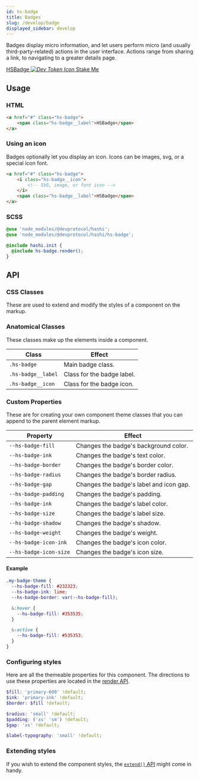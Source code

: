 ```yaml
---
id: hs-badge
title: Badges
slug: /develop/badge
displayed_sidebar: develop
---
```

Badges display micro information, and let users perform micro (and usually third-party-related) actions in the user
interface. Actions range from sharing a link, to navigating to a greater details page.

<div class="hs-component-preview">
  <a href="#" class="hs-badge">
    <span class="hs-badge__label">HSBadge</span>
  </a>
  <a href="#" class="hs-badge">
    <i class="hs-badge__icon">
      <img src="img/dev-token.png" alt="Dev Token Icon"/>
    </i>
    <span class="hs-badge__label">Stake Me</span>
  </a>
</div>

## Usage
### HTML
```html
<a href="#" class="hs-badge">
    <span class="hs-badge__label">HSBadge</span>
</a>
```

### Using an icon
Badges optionally let you display an icon. Icons can be images, svg, or a special icon font.
```html
<a href="#" class="hs-badge">
    <i class="hs-badge__icon">
        <!-- SVG, image, or font icon -->
    </i>
    <span class="hs-badge__label">HSBadge</span>
</a>
```

### SCSS
```scss
@use 'node_modules/@devprotocol/hashi';
@use 'node_modules/@devprotocol/hashi/hs-badge';

@include hashi.init {
  @include hs-badge.render();
}
```

## API
### CSS Classes
These are used to extend and modify the styles of a component on the markup.

### Anatomical Classes
These classes make up the elements inside a component.

| Class              | Effect                     |
|--------------------|----------------------------|
| `.hs-badge`        | Main badge class.          |
| `.hs-badge__label` | Class for the badge label. |
| `.hs-badge__icon`  | Class for the badge icon.  |

### Custom Properties
These are for creating your own component theme classes that you can append to the parent element markup.

| Property               | Effect                                  |
|------------------------|-----------------------------------------|
| `--hs-badge-fill`      | Changes the badge's background color.   |
| `--hs-badge-ink`       | Changes the badge's text color.         |
| `--hs-badge-border`    | Changes the badge's border color.       |
| `--hs-badge-radius`    | Changes the badge's border radius.      |
| `--hs-badge-gap`       | Changes the badge's label and icon gap. |
| `--hs-badge-padding`   | Changes the badge's padding.            |
| `--hs-badge-ink`       | Changes the badge's label color.        |
| `--hs-badge-size`      | Changes the badge's label size.         |
| `--hs-badge-shadow`    | Changes the badge's shadow.             |
| `--hs-badge-weight`    | Changes the badge's weight.             |
| `--hs-badge-icon-ink`  | Changes the badge's icon color.         |
| `--hs-badge-icon-size` | Changes the badge's icon size.          |

#### Example
```scss
.my-badge-theme {
  --hs-badge-fill: #232323;
  --hs-badge-ink: lime;
  --hs-badge-border: var(--hs-badge-fill);

  &:hover {
    --hs-badge-fill: #353535;
  }

  &:active {
    --hs-badge-fill: #535353;
  }
}
```

### Configuring styles
Here are all the themeable properties for this component. The directions to use these properties are located in
the [render API](index.md#modification-scss).

```scss
$fill: 'primary-600' !default;
$ink: 'primary-ink' !default;
$border: $fill !default;

$radius: 'small' !default;
$padding: ('xs' 'sm') !default;
$gap: 'xs' !default;

$label-typography: 'small' !default;
```

### Extending styles
If you wish to extend the component styles, the [`extend()` API](index.md#extension-scss) might come in handy.